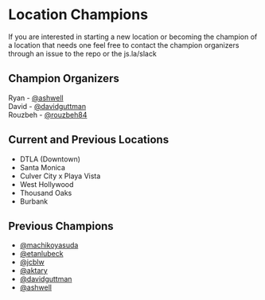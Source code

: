 # Location Champions
If you are interested in starting a new location or
becoming the champion of a location that needs one feel free to contact
the champion organizers through an issue to the repo or the js.la/slack


## Champion Organizers
Ryan - [@ashwell](https://github.com/ashwell)<br />
David - [@davidguttman](https://github.com/davidguttman) <br />
Rouzbeh - [@rouzbeh84](https://github.com/rouzbeh84)


## Current and Previous Locations
* DTLA (Downtown)
* Santa Monica
* Culver City x Playa Vista
* West Hollywood
* Thousand Oaks
* Burbank


## Previous Champions
* [@machikoyasuda](https://github.com/machikoyasuda/)
* [@etanlubeck](https://github.com/etanlubeck/)
* [@jcblw](https://github.com/jcblw/)
* [@aktary](https://github.com/aktary/)
* [@davidguttman](https://github.com/davidguttman/)
* [@ashwell](https://github.com/ashwell)

